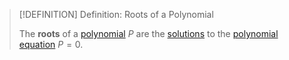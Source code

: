>[!DEFINITION] Definition: Roots of a Polynomial
>
>The **roots** of a [polynomial](Polynomial.md) $P$ are the [solutions](../../../Equations/Polynomial%20Equations/Polynomial%20Equation.md) to the [polynomial equation](../../../Equations/Polynomial%20Equations/Polynomial%20Equation.md) $P = 0$.
>